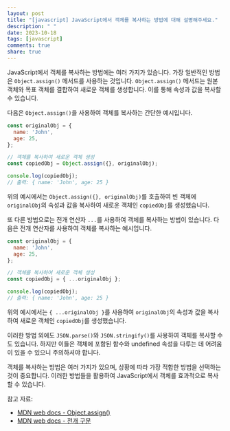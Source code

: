 ```yaml
---
layout: post
title: "[javascript] JavaScript에서 객체를 복사하는 방법에 대해 설명해주세요."
description: " "
date: 2023-10-18
tags: [javascript]
comments: true
share: true
---
```


JavaScript에서 객체를 복사하는 방법에는 여러 가지가 있습니다. 가장 일반적인 방법은 `Object.assign()` 메서드를 사용하는 것입니다. `Object.assign()` 메서드는 원본 객체와 목표 객체를 결합하여 새로운 객체를 생성합니다. 이를 통해 속성과 값을 복사할 수 있습니다.

다음은 `Object.assign()`을 사용하여 객체를 복사하는 간단한 예시입니다.

```javascript
const originalObj = {
  name: 'John',
  age: 25,
};

// 객체를 복사하여 새로운 객체 생성
const copiedObj = Object.assign({}, originalObj);

console.log(copiedObj);
// 출력: { name: 'John', age: 25 }
```

위의 예시에서는 `Object.assign({}, originalObj)`를 호출하여 빈 객체에 `originalObj`의 속성과 값을 복사하여 새로운 객체인 `copiedObj`를 생성했습니다.

또 다른 방법으로는 전개 연산자 `...`를 사용하여 객체를 복사하는 방법이 있습니다. 다음은 전개 연산자를 사용하여 객체를 복사하는 예시입니다.

```javascript
const originalObj = {
  name: 'John',
  age: 25,
};

// 객체를 복사하여 새로운 객체 생성
const copiedObj = { ...originalObj };

console.log(copiedObj);
// 출력: { name: 'John', age: 25 }
```

위의 예시에서는 `{ ...originalObj }`를 사용하여 `originalObj`의 속성과 값을 복사하여 새로운 객체인 `copiedObj`를 생성했습니다.

이러한 방법 외에도 `JSON.parse()`와 `JSON.stringify()`를 사용하여 객체를 복사할 수도 있습니다. 하지만 이들은 객체에 포함된 함수와 undefined 속성을 다루는 데 어려움이 있을 수 있으니 주의하셔야 합니다.

객체를 복사하는 방법은 여러 가지가 있으며, 상황에 따라 가장 적합한 방법을 선택하는 것이 중요합니다. 이러한 방법들을 활용하여 JavaScript에서 객체를 효과적으로 복사할 수 있습니다.

참고 자료:
- [MDN web docs - Object.assign()](https://developer.mozilla.org/ko/docs/Web/JavaScript/Reference/Global_Objects/Object/assign)
- [MDN web docs - 전개 구문](https://developer.mozilla.org/ko/docs/Web/JavaScript/Reference/Operators/Spread_syntax)